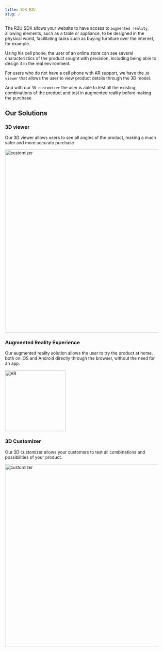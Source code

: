 ```yaml
---
title: SDK R2U
slug: /
---
```


The R2U SDK allows your website to have access to `augmented reality`, allowing elements, such as a table or appliance, to be designed in the physical world, facilitating tasks such as buying furniture over the internet, for example.

Using his cell phone, the user of an online store can see several characteristics of the product sought with precision, including being able to design it in the real environment.

For users who do not have a cell phone with AR support, we have the `3D viewer` that allows the user to view product details through the 3D model. 

And with our `3D customizer` the user is able to test all the existing combinations of the product and test in augmented reality before making the purchase.

## Our Solutions

### 3D viewer

Our 3D viewer allows users to see all angles of the product, making a much safer and more accurate purchase

<div>
  <p float="left">
    <img src="https://storage.googleapis.com/r2u-sdk-bucket/documentation/product-3d-desktop.gif" title="customizer" width="600"/>
  </p>

</div>

### Augmented Reality Experience

Our augmented reality solution allows the user to try the product at home, both on iOS and Android directly through the browser, without the need for an app.

 <p float="left">
    <img src="https://storage.googleapis.com/r2u-sdk-bucket/documentation/product-ar.gif" title="AR" width="200"/>
  </p>

### 3D Customizer
Our 3D customizer allows your customers to test all combinations and possibilities of your product.

<div>
  <p float="left">
    <img src="https://storage.googleapis.com/r2u-sdk-bucket/documentation/customizer.gif" title="customizer" width="600"/>
  </p>

</div>